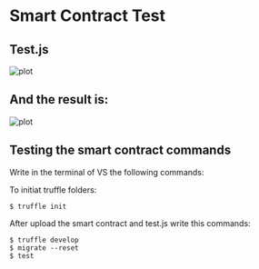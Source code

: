 # Smart Contract Test



## Test.js
![plot](https://www5.0zz0.com/2021/04/21/06/173801574.png)
## And the result is:
 ![plot](https://www3.0zz0.com/2021/04/21/06/194022281.jpg)

	
## Testing the smart contract commands 

Write in the terminal of VS the following commands:

To initiat truffle folders:
```
$ truffle init
```
After upload the smart contract and test.js write this commands:
```
$ truffle develop
$ migrate --reset
$ test
```

